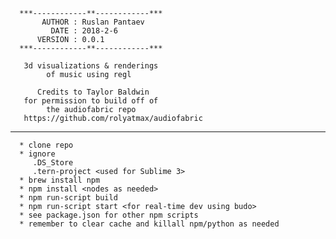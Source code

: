       ***------------**------------***   
           AUTHOR : Ruslan Pantaev
             DATE : 2018-2-6
          VERSION : 0.0.1
      ***------------**------------***

       3d visualizations & renderings
            of music using regl
             
          Credits to Taylor Baldwin
       for permission to build off of
            the audiofabric repo
       https://github.com/rolyatmax/audiofabric   
   ---   
      * clone repo
      * ignore
         .DS_Store
         .tern-project <used for Sublime 3>
      * brew install npm
      * npm install <nodes as needed>
      * npm run-script build
      * npm run-script start <for real-time dev using budo>
      * see package.json for other npm scripts
      * remember to clear cache and killall npm/python as needed       
